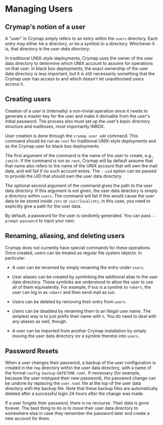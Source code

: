 # Managing Users

## Crymap's notion of a user

A "user" in Crymap simply refers to an entry within the `users` directory. Each
entry may either be a directory, or be a symlink to a directory. Whichever it
is, that directory is the _user data directory_.

In traditional UNIX-style deployments, Crymap uses the owner of the user data
directory to determine which UNIX account to assume for operations on that
user. In black box deployments, the exact ownership of the user data directory
is less important, but it is still necessarily something that the Crymap user
has access to and which doesn't let unauthorised users access it.

## Creating users

Creation of a user is (internally) a non-trivial operation since it needs to
generate a master key for the user and make it derivable from the user's
initial password. The process also must set up the user's basic directory
structure and mailboxes, most importantly INBOX.

User creation is done through the `crymap user add` command. This command
should be run as `root` for traditional UNIX-style deployments and as the
Crymap user for black box deployments.

The first argument of the command is the name of the user to create, e.g.,
`jsmith`. If the command is run as `root`, Crymap will by default assume that
that name also refers to the name of the UNIX account that will own the mail
data, and will fail if no such account exists. The `--uid` option can be passed
to provide the UID that should own the user data directory.

The optional second argument of the command gives the path to the user data
directory. If this argument is not given, the user data directory is simply a
directory within `users`. The command will fail if this would cause the user
data to be stored inside `/etc` or `/usr/local/etc`; in this case, you need to
explicitly give a path for the user data.

By default, a password for the user is randomly generated. You can pass
`--prompt-password` to input your own.

## Renaming, aliasing, and deleting users

Crymap does not currently have special commands for these operations. Once
created, users can be treated as regular file system objects. In particular:

- A user can be renamed by simply renaming the entry under `users`.

- User aliases can be created by symlinking the additional alias to the user
  data directory. These symlinks are understood to allow the user to use all of
  them equivalently. For example, if `bob` is a symlink to `robert`, the user
  can log in as `robert` and then send mail as `bob`.

- Users can be deleted by removing their entry from `users`.

- Users can be disabled by renaming them to an illegal user name. The simplest
  way is to just prefix their name with `%`. You do need to deal with any
  aliases as well, though.

- A user can be imported from another Crymap installation by simply moving the
  user data directory (or a symlink thereto) into `users`.

## Password Resets

When a user changes their password, a backup of the user configuration is
created in the `tmp` directory within the user data directory, with a name of
the format `config-backup-DATETIME.toml`. If necessary (for example, because
the user mistyped their new password), the password change can be undone by
replacing the `user.toml` file at the top of the user data directory with the
backup file. Note that these backup files are automatically deleted after a
successful login 24 hours after the change was made.

If a user forgets their password, there is no recourse. Their data is gone
forever. The best thing to do is to move their user data directory to somewhere
else in case they remember the password later and create a new account for
them.
